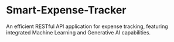 # Smart-Expense-Tracker
An efficient RESTful API application for expense tracking, featuring integrated Machine Learning and Generative AI capabilities.
